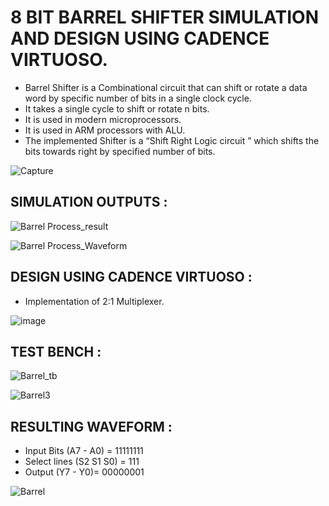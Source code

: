 
# 8 BIT BARREL SHIFTER SIMULATION AND DESIGN USING CADENCE VIRTUOSO.

- Barrel Shifter is a Combinational circuit that can shift or rotate a data word by specific number of bits in a single clock cycle.
- It takes a single cycle to shift or rotate n bits.
- It is used in modern microprocessors.
- It is used in ARM processors with ALU.
- The implemented Shifter is a “Shift Right Logic circuit ” which shifts the bits towards right by specified number of bits.


![Capture](https://github.com/abhaysurya1/barrel-shifter/assets/144906236/08a85e04-1887-4921-bb76-3c0091a2b629)

## SIMULATION OUTPUTS :

![Barrel Process_result](https://github.com/abhaysurya1/barrel-shifter/assets/144906236/9413033c-8305-4670-b528-c56bc2db7d31)

![Barrel Process_Waveform](https://github.com/abhaysurya1/barrel-shifter/assets/144906236/869e52a5-7e2f-4319-8545-dc4554252fbf)

## DESIGN USING CADENCE VIRTUOSO :

- Implementation of 2:1 Multiplexer.

![image](https://github.com/abhaysurya1/barrel-shifter/assets/144906236/bc2e48c7-c922-4a80-ad1a-66bf6241e627)


## TEST BENCH :

![Barrel_tb](https://github.com/abhaysurya1/barrel-shifter/assets/144906236/2294846c-09c1-4c60-bc31-1c075c668e09)

![Barrel3](https://github.com/abhaysurya1/barrel-shifter/assets/144906236/78f7b388-153b-4c73-b990-7b0729600324)

## RESULTING WAVEFORM :

- Input Bits (A7 - A0) = 11111111
- Select lines (S2 S1 S0) = 111
- Output (Y7 - Y0)= 00000001

![Barrel](https://github.com/abhaysurya1/barrel-shifter/assets/144906236/02eb6279-04ff-4f23-89a7-e1aed00c6116)
